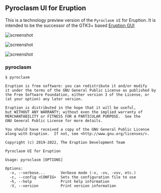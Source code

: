 ## Pyroclasm UI for Eruption

This is a technology preview version of the `Pyroclasm UI` for Eruption.
It is intended to be the successor of the GTK3+ based
[Eruption GUI](../eruption-gui-gtk3/README.md)

![screenshot](docs/assets/screenshot-pyroclasm-01.png)

![screenshot](docs/assets/screenshot-pyroclasm-02.png)

![screenshot](docs/assets/screenshot-pyroclasm-02.png)

### pyroclasm

```shell
$ pyroclasm

Eruption is free software: you can redistribute it and/or modify
it under the terms of the GNU General Public License as published by
the Free Software Foundation, either version 3 of the License, or
(at your option) any later version.

Eruption is distributed in the hope that it will be useful,
but WITHOUT ANY WARRANTY; without even the implied warranty of
MERCHANTABILITY or FITNESS FOR A PARTICULAR PURPOSE.  See the
GNU General Public License for more details.

You should have received a copy of the GNU General Public License
along with Eruption.  If not, see <http://www.gnu.org/licenses/>.

Copyright (c) 2019-2022, The Eruption Development Team

Pyroclasm UI for Eruption

Usage: pyroclasm [OPTIONS]

Options:
  -v, --verbose...       Verbose mode (-v, -vv, -vvv, etc.)
  -c, --config <CONFIG>  Sets the configuration file to use
  -h, --help             Print help information
  -V, --version          Print version information

```
